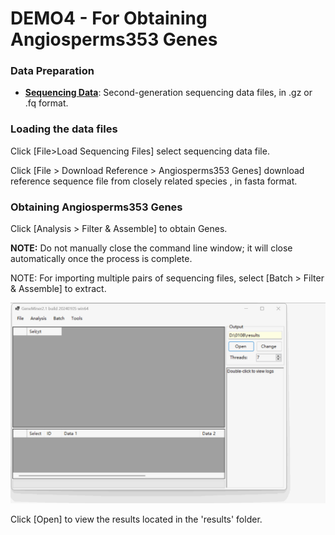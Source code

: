 # DEMO4 - For Obtaining Angiosperms353 Genes


### Data Preparation


- **[Sequencing Data](DATA/)**: Second-generation sequencing data files, in .gz or .fq format.
 


### Loading the data files


Click [File>Load Sequencing Files]  select sequencing data file.

Click [File > Download Reference >  Angiosperms353 Genes] download reference sequence file from closely related species , in fasta format.



### Obtaining Angiosperms353 Genes


Click [Analysis > Filter & Assemble] to obtain Genes.

**NOTE:** Do not manually close the command line window; it will close automatically once the process is complete.


NOTE: For importing multiple pairs of sequencing files, select [Batch > Filter & Assemble] to extract.


![](gif/353.gif)


Click [Open] to view the  results located in the 'results' folder.

